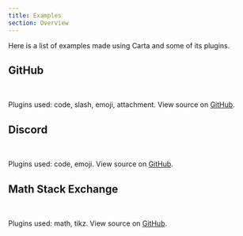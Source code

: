 ```yaml
---
title: Examples
section: Overview
---
```


<script>
  import GitHubExample from '$lib/examples/GitHubExample.svelte';
  import DiscordExample from '$lib/examples/DiscordExample.svelte';
  import MathStackExchangeExample from '$lib/examples/MathStackExchangeExample.svelte';
</script>

Here is a list of examples made using Carta and some of its plugins.

## GitHub

<GitHubExample />
<br>

Plugins used: code, slash, emoji, attachment. View source on [GitHub](https://github.com/BearToCode/carta/blob/master/docs/src/lib/examples/GitHubExample.svelte).

## Discord

<DiscordExample />
<br>

Plugins used: code, emoji. View source on [GitHub](https://github.com/BearToCode/carta/blob/master/docs/src/lib/examples/DiscordExample.svelte).

## Math Stack Exchange

<MathStackExchangeExample />
<br>

Plugins used: math, tikz. View source on [GitHub](https://github.com/BearToCode/carta/blob/master/docs/src/lib/examples/MathStackExchangeExample.svelte).
